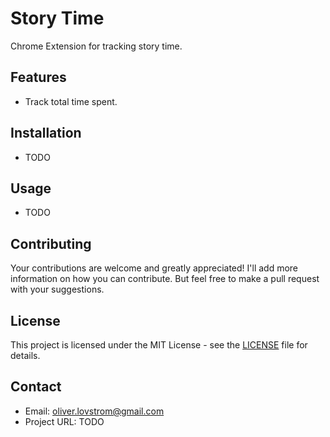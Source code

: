 # Story Time

Chrome Extension for tracking story time.

## Features

- Track total time spent.

## Installation

- TODO

## Usage

- TODO

## Contributing

Your contributions are welcome and greatly appreciated! I'll add more information on how you can contribute. But feel free to make a pull request with your suggestions.

## License

This project is licensed under the MIT License - see the [LICENSE](LICENSE) file for details.

## Contact

- Email: oliver.lovstrom@gmail.com
- Project URL: TODO
